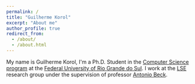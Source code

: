 ```yaml
---
permalink: /
title: "Guilherme Korol"
excerpt: "About me"
author_profile: true
redirect_from:
  - /about/
  - /about.html
---
```


My name is Guilherme Korol, I'm a Ph.D. Student in the [Computer Science program](https://www.inf.ufrgs.br/ppgc/) at the [Federal University of Rio Grande do Sul](http://www.ufrgs.br/ufrgs/inicial). I work at the [LSE](http://www.inf.ufrgs.br/lse/) research group under the supervision of professor [Antonio Beck](http://www.inf.ufrgs.br/~caco/).
